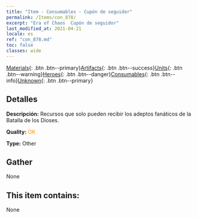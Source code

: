 ```yaml
---
title: "Item - Consumables - Cupón de seguidor"
permalink: /Items/con_878/
excerpt: "Era of Chaos  Cupón de seguidor"
last_modified_at: 2021-04-21
locale: es
ref: "con_878.md"
toc: false
classes: wide
---
```

 [Materials](/es/Items/){: .btn .btn--primary}[Artifacts](/es/Items/Artifacts/){: .btn .btn--success}[Units](/es/Items/Units/){: .btn .btn--warning}[Heroes](/es/Items/Heroes/){: .btn .btn--danger}[Consumables](/es/Items/Consumables/){: .btn .btn--info}[Unknown](/es/Items/Unknown/){: .btn .btn--primary}

## Detalles
 **Descripción:** Recursos que solo pueden recibir los adeptos fanáticos de la Batalla de los Dioses.

 **Quality:** <span style="color: #FF8C00">OK</span>

 **Type:** Other

## Gather

  None

## This item contains:

  None

